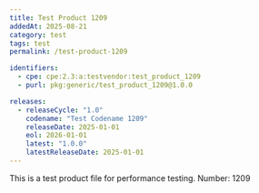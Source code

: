 ```yaml
---
title: Test Product 1209
addedAt: 2025-08-21
category: test
tags: test
permalink: /test-product-1209

identifiers:
  - cpe: cpe:2.3:a:testvendor:test_product_1209
  - purl: pkg:generic/test_product_1209@1.0.0

releases:
  - releaseCycle: "1.0"
    codename: "Test Codename 1209"
    releaseDate: 2025-01-01
    eol: 2026-01-01
    latest: "1.0.0"
    latestReleaseDate: 2025-01-01
---
```


This is a test product file for performance testing. Number: 1209
